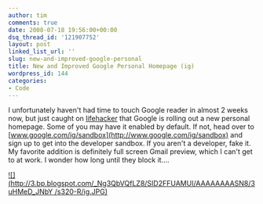 ```yaml
---
author: tim
comments: true
date: 2008-07-18 19:56:00+00:00
dsq_thread_id: '121907752'
layout: post
linked_list_url: ''
slug: new-and-improved-google-personal
title: New and Improved Google Personal Homepage (ig)
wordpress_id: 144
categories:
- Code
---
```


I unfortunately haven't had time to touch Google reader in almost 2 weeks now,
but just caught on [lifehacker](http://lifehacker.com/398759/the-new-igoogle-gets-full+screen-gmail) that Google is rolling out a new personal homepage.
Some of you may have it enabled by default. If not, head over to
[www.google.com/ig/sandbox](http://www.google.com/ig/sandbox) and sign up to
get into the developer sandbox. If you aren't a developer, fake it. My
favorite addition is definitely full screen Gmail preview, which I can't get
to at work. I wonder how long until they block it....  
  

[![](http://3.bp.blogspot.com/_Ng3QbVQfLZ8/SID2FFUAMUI/AAAAAAAASN8/3uHMeD_JNbY
/s320-R/ig.JPG)](http://3.bp.blogspot.com/_Ng3QbVQfLZ8/SID2FFUAMUI/AAAAAAAASN8/Wr2BUjBqMs8/s1600-h/ig.JPG)
